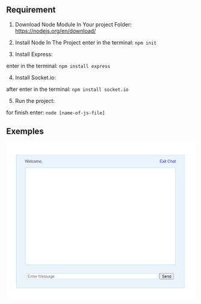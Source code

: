 ## Requirement

1) Download Node Module In Your project Folder:
  https://nodejs.org/en/download/

2) Install Node In The Project
  enter in the terminal: `npm init`

3) Install Express:

  enter in the terminal: `npm install express`

4) Install Socket.io:

  after enter in the terminal: `npm install socket.io`

5) Run the project:

  for finish enter: `node [name-of-js-file]`

## Exemples

![Coming soon...](https://github.com/Creator754915/local-chat-js/blob/main/preview/server_interface.png)
